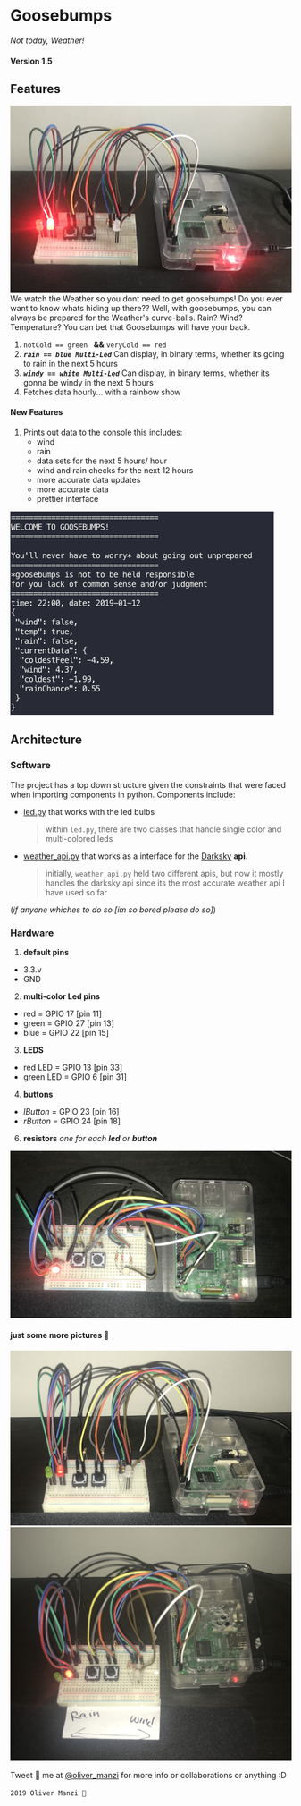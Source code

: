 # Goosebumps
_Not today, Weather!_
#### Version 1.5
## Features
![alt text](./docs/main.jpg)
We watch the Weather so you dont need to get goosebumps!
Do you ever want to know whats hiding up there?? Well, with goosebumps, you can always be prepared for the Weather's curve-balls.
Rain? Wind? Temperature? You can bet that Goosebumps will have your back.

1. ```notCold == green ``` __&&__ ```veryCold == red``` 
2. ___```rain == blue Multi-Led```___ Can display, in binary terms, whether its going to rain in the next 5 hours 
3. ___```windy == white Multi-Led```___ Can display, in binary terms, whether its gonna be windy in the next 5 hours 
4. Fetches data hourly... with a rainbow show 

#### New Features
1. Prints out data to the console
    this includes:
    - wind
    - rain 
    - data sets for the next 5 hours/ hour
    - wind and rain checks for the next 12 hours
    - more accurate data updates
    - more accurate data 
    - prettier interface
    
![alt text](./docs/goosebump-interface.png)


## Architecture
### Software
The project has a top down structure given the constraints that were faced when importing components in python.
Components include:
- [led.py](./src/components/led.py) that works with the led bulbs
    >within ```led.py```, there are two classes that handle single color and multi-colored leds
- [weather_api.py](./src/components/weather_api.py) that works as a interface for the [Darksky](https://darksky.net/poweredby/) __api__.
    >initially, ```weather_api.py``` held two different apis, but now it mostly handles the darksky api since its the most accurate weather api I have used so far

(_if anyone whiches to do so [im so bored please do so]_)

### Hardware
1. __default pins__
- 3.3.v
- GND

2. __multi-color Led pins__
- red = GPIO 17 [pin 11]
- green = GPIO 27 [pin 13]
- blue = GPIO 22 [pin 15]

3. __LEDS__
- red LED = GPIO 13 [pin 33]
- green LED = GPIO 6 [pin 31]

4. __buttons__
- _lButton_ = GPIO 23 [pin 16]
- _rButton_ = GPIO 24 [pin 18]

6. __resistors__
_one for each __led__ or __button___

![alt text](./docs/overview.jpg)

#### just some more pictures 📸
![alt text](./docs/overview2.jpg)
![alt text](./docs/options.jpg)

Tweet 🦉 me at [@oliver_manzi](https://twitter.com/oliver_manzi) for more info or collaborations or anything :D

```2019 Oliver Manzi 🤠```

